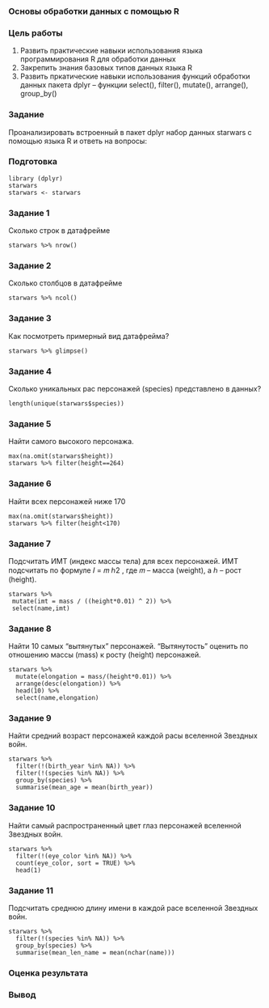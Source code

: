 ### Основы обработки данных с помощью R


### Цель работы

1. Развить практические навыки использования языка программирования R для обработки данных
2. Закрепить знания базовых типов данных языка R
3. Развить пркатические навыки использования функций обработки данных пакета dplyr – функции
select(), filter(), mutate(), arrange(), group_by()

### Задание
Проанализировать встроенный в пакет dplyr набор данных starwars с помощью языка R и ответь на вопросы:

### Подготовка
```{r}
library (dplyr)
starwars
starwars <- starwars

```

### Задание 1

Сколько строк в датафрейме

```{r}
starwars %>% nrow()
```

### Задание 2

Сколько столбцов в датафрейме

```{r}
starwars %>% ncol()
```
### Задание 3

Как посмотреть примерный вид датафрейма?

```{r}
starwars %>% glimpse()
```
### Задание 4 
Сколько уникальных рас персонажей (species) представлено в данных?
```{r}
length(unique(starwars$species))
```
### Задание 5
Найти самого высокого персонажа.
```{r}
max(na.omit(starwars$height))
starwars %>% filter(height==264)
```
### Задание 6
Найти всех персонажей ниже 170
```{r}
max(na.omit(starwars$height))
starwars %>% filter(height<170)
```
### Задание 7
Подсчитать ИМТ (индекс массы тела) для всех персонажей. ИМТ подсчитать по формуле 𝐼 = 𝑚
ℎ2 , где 𝑚 – масса (weight), а ℎ – рост (height).
```{r}
starwars %>%
 mutate(imt = mass / ((height*0.01) ^ 2)) %>%
 select(name,imt)
```
### Задание 8 
Найти 10 самых “вытянутых” персонажей. “Вытянутость” оценить по отношению массы (mass) к росту
(height) персонажей.
```{r}
starwars %>%
  mutate(elongation = mass/(height*0.01)) %>%
  arrange(desc(elongation)) %>%
  head(10) %>%
  select(name,elongation)
```
### Задание 9
Найти средний возраст персонажей каждой расы вселенной Звездных войн.
```{r}
starwars %>%
  filter(!(birth_year %in% NA)) %>% 
  filter(!(species %in% NA)) %>%
  group_by(species) %>%
  summarise(mean_age = mean(birth_year))
```
### Задание 10
Найти самый распространенный цвет глаз персонажей вселенной Звездных войн.
```{r}
starwars %>%
  filter(!(eye_color %in% NA)) %>%
  count(eye_color, sort = TRUE) %>%
  head(1)
```
### Задание 11
Подсчитать среднюю длину имени в каждой расе вселенной Звездных войн.
```{r}
starwars %>%
  filter(!(species %in% NA)) %>%
  group_by(species) %>%
  summarise(mean_len_name = mean(nchar(name)))
```
### Оценка результата
### Вывод

